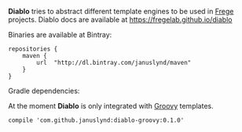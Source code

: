 **Diablo** tries to abstract different template engines to be used
in [Frege](http://frege-lang.org) projects. Diablo docs are available
at https://fregelab.github.io/diablo

Binaries are available at Bintray:

    repositories {
        maven {
            url  "http://dl.bintray.com/januslynd/maven"
        }
    }

Gradle dependencies:

At the moment **Diablo** is only integrated with
[Groovy](http://docs.groovy-lang.org/latest/html/documentation/template-engines.html#_the_markuptemplateengine)
templates.

    compile 'com.github.januslynd:diablo-groovy:0.1.0'
